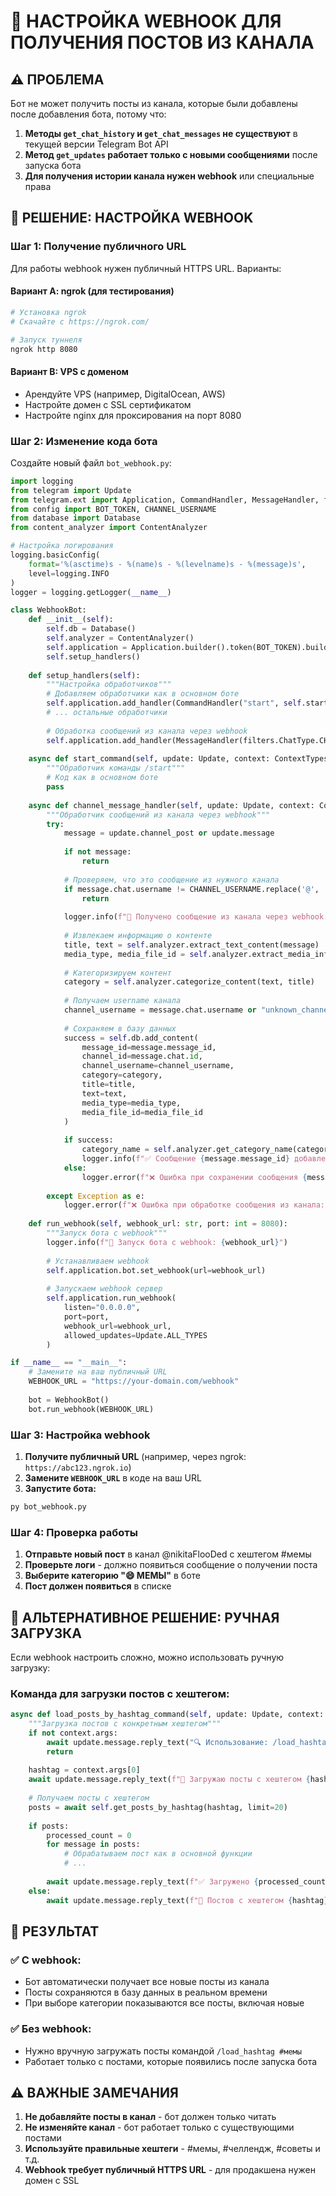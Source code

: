 # 🔧 НАСТРОЙКА WEBHOOK ДЛЯ ПОЛУЧЕНИЯ ПОСТОВ ИЗ КАНАЛА

## ⚠️ ПРОБЛЕМА

Бот не может получить посты из канала, которые были добавлены после добавления бота, потому что:

1. **Методы `get_chat_history` и `get_chat_messages` не существуют** в текущей версии Telegram Bot API
2. **Метод `get_updates` работает только с новыми сообщениями** после запуска бота
3. **Для получения истории канала нужен webhook** или специальные права

## 🚀 РЕШЕНИЕ: НАСТРОЙКА WEBHOOK

### Шаг 1: Получение публичного URL

Для работы webhook нужен публичный HTTPS URL. Варианты:

#### Вариант A: ngrok (для тестирования)
```bash
# Установка ngrok
# Скачайте с https://ngrok.com/

# Запуск туннеля
ngrok http 8080
```

#### Вариант B: VPS с доменом
- Арендуйте VPS (например, DigitalOcean, AWS)
- Настройте домен с SSL сертификатом
- Настройте nginx для проксирования на порт 8080

### Шаг 2: Изменение кода бота

Создайте новый файл `bot_webhook.py`:

```python
import logging
from telegram import Update
from telegram.ext import Application, CommandHandler, MessageHandler, filters, ContextTypes
from config import BOT_TOKEN, CHANNEL_USERNAME
from database import Database
from content_analyzer import ContentAnalyzer

# Настройка логирования
logging.basicConfig(
    format='%(asctime)s - %(name)s - %(levelname)s - %(message)s',
    level=logging.INFO
)
logger = logging.getLogger(__name__)

class WebhookBot:
    def __init__(self):
        self.db = Database()
        self.analyzer = ContentAnalyzer()
        self.application = Application.builder().token(BOT_TOKEN).build()
        self.setup_handlers()
    
    def setup_handlers(self):
        """Настройка обработчиков"""
        # Добавляем обработчики как в основном боте
        self.application.add_handler(CommandHandler("start", self.start_command))
        # ... остальные обработчики
        
        # Обработка сообщений из канала через webhook
        self.application.add_handler(MessageHandler(filters.ChatType.CHANNEL, self.channel_message_handler))
    
    async def start_command(self, update: Update, context: ContextTypes.DEFAULT_TYPE):
        """Обработчик команды /start"""
        # Код как в основном боте
        pass
    
    async def channel_message_handler(self, update: Update, context: ContextTypes.DEFAULT_TYPE):
        """Обработчик сообщений из канала через webhook"""
        try:
            message = update.channel_post or update.message
            
            if not message:
                return
            
            # Проверяем, что это сообщение из нужного канала
            if message.chat.username != CHANNEL_USERNAME.replace('@', ''):
                return
            
            logger.info(f"📢 Получено сообщение из канала через webhook: {message.message_id}")
            
            # Извлекаем информацию о контенте
            title, text = self.analyzer.extract_text_content(message)
            media_type, media_file_id = self.analyzer.extract_media_info(message)
            
            # Категоризируем контент
            category = self.analyzer.categorize_content(text, title)
            
            # Получаем username канала
            channel_username = message.chat.username or "unknown_channel"
            
            # Сохраняем в базу данных
            success = self.db.add_content(
                message_id=message.message_id,
                channel_id=message.chat.id,
                channel_username=channel_username,
                category=category,
                title=title,
                text=text,
                media_type=media_type,
                media_file_id=media_file_id
            )
            
            if success:
                category_name = self.analyzer.get_category_name(category)
                logger.info(f"✅ Сообщение {message.message_id} добавлено в категорию '{category_name}'")
            else:
                logger.error(f"❌ Ошибка при сохранении сообщения {message.message_id}")
                
        except Exception as e:
            logger.error(f"❌ Ошибка при обработке сообщения из канала: {e}")
    
    def run_webhook(self, webhook_url: str, port: int = 8080):
        """Запуск бота с webhook"""
        logger.info(f"🚀 Запуск бота с webhook: {webhook_url}")
        
        # Устанавливаем webhook
        self.application.bot.set_webhook(url=webhook_url)
        
        # Запускаем webhook сервер
        self.application.run_webhook(
            listen="0.0.0.0",
            port=port,
            webhook_url=webhook_url,
            allowed_updates=Update.ALL_TYPES
        )

if __name__ == "__main__":
    # Замените на ваш публичный URL
    WEBHOOK_URL = "https://your-domain.com/webhook"
    
    bot = WebhookBot()
    bot.run_webhook(WEBHOOK_URL)
```

### Шаг 3: Настройка webhook

1. **Получите публичный URL** (например, через ngrok: `https://abc123.ngrok.io`)
2. **Замените `WEBHOOK_URL`** в коде на ваш URL
3. **Запустите бота:**
```bash
py bot_webhook.py
```

### Шаг 4: Проверка работы

1. **Отправьте новый пост** в канал @nikitaFlooDed с хештегом #мемы
2. **Проверьте логи** - должно появиться сообщение о получении поста
3. **Выберите категорию "😄 МЕМЫ"** в боте
4. **Пост должен появиться** в списке

## 🔧 АЛЬТЕРНАТИВНОЕ РЕШЕНИЕ: РУЧНАЯ ЗАГРУЗКА

Если webhook настроить сложно, можно использовать ручную загрузку:

### Команда для загрузки постов с хештегом:

```python
async def load_posts_by_hashtag_command(self, update: Update, context: ContextTypes.DEFAULT_TYPE):
    """Загрузка постов с конкретным хештегом"""
    if not context.args:
        await update.message.reply_text("🔍 Использование: /load_hashtag <хештег>\n\nПример: /load_hashtag #мемы")
        return
    
    hashtag = context.args[0]
    await update.message.reply_text(f"🔄 Загружаю посты с хештегом {hashtag}...")
    
    # Получаем посты с хештегом
    posts = await self.get_posts_by_hashtag(hashtag, limit=20)
    
    if posts:
        processed_count = 0
        for message in posts:
            # Обрабатываем пост как в основной функции
            # ...
        
        await update.message.reply_text(f"✅ Загружено {processed_count} постов с хештегом {hashtag}")
    else:
        await update.message.reply_text(f"📁 Постов с хештегом {hashtag} не найдено")
```

## 📱 РЕЗУЛЬТАТ

### ✅ С webhook:
- Бот автоматически получает все новые посты из канала
- Посты сохраняются в базу данных в реальном времени
- При выборе категории показываются все посты, включая новые

### ✅ Без webhook:
- Нужно вручную загружать посты командой `/load_hashtag #мемы`
- Работает только с постами, которые появились после запуска бота

## ⚠️ ВАЖНЫЕ ЗАМЕЧАНИЯ

1. **Не добавляйте посты в канал** - бот должен только читать
2. **Не изменяйте канал** - бот работает только с существующими постами
3. **Используйте правильные хештеги** - #мемы, #челлендж, #советы и т.д.
4. **Webhook требует публичный HTTPS URL** - для продакшена нужен домен с SSL 